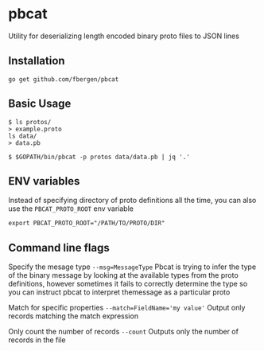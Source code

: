 # pbcat

Utility for deserializing length encoded binary proto files to JSON lines


## Installation
```
go get github.com/fbergen/pbcat
```

## Basic Usage

```
$ ls protos/
> example.proto
ls data/
> data.pb 

$ $GOPATH/bin/pbcat -p protos data/data.pb | jq '.'
```

## ENV variables

Instead of specifying directory of proto definitions all the time, you can also use the `PBCAT_PROTO_ROOT` env variable

```
export PBCAT_PROTO_ROOT="/PATH/TO/PROTO/DIR"
```

## Command line flags

Specify the mesage type `--msg=MessageType`
Pbcat is trying to infer the type of the binary message by looking at the available types from the proto definitions, 
however sometimes it fails to correctly determine the type so you can instruct pbcat to interpret themessage as a particular proto

Match for specific properties `--match=FieldName='my value'`
Output only records matching the match expression

Only count the number of records `--count`
Outputs only the number of records in the file
